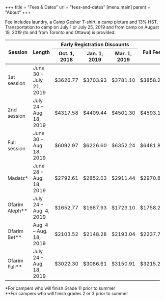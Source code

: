 +++
title = "Fees & Dates"
url = "fees-and-dates"
[menu.main]
parent = "About"
+++

Fee includes laundry, a Camp Gesher T-shirt, a camp picture and 13% HST. Transportation to camp on July 1 or July 25, 2019 and from camp on August 19, 2019 (to and from Toronto and Ottawa) is provided.

<table class="table vertical-responsive-table table-striped table-bordered">
  <thead>
    <tr>
      <th rowspan="2">Session</th>
      <th rowspan="2">Length</th>
      <th colspan="3" class="text-center">Early Registration Discounts</th>
      <th colspan="1" rowspan="2">Full Fee</th>
    </tr>
    <tr>
      <th>Oct. 1, 2018</th>
      <th>Jan. 1, 2019</th>
      <th>Mar. 1, 2019</th>
    </tr>
  </thead>
  <tbody>
    <tr>
      <td data-type="Session">1st session</td>
      <td data-type="Length">June 30 &ndash; July 21, 2019</td>
      <td data-type="Oct. 1, 2018">$3626.77</td>
      <td data-type="Jan. 1, 2019">$3703.93</td>
      <td data-type="Mar. 1, 2019">$3781.10</td>
      <td data-type="Final">$3858.26</td>
    </tr>
    <tr>
      <td data-type="Session">2nd session</td>
      <td data-type="Length">July 24 &ndash; Aug. 18, 2019</td>
      <td data-type="Oct. 1, 2018">$4317.58</td>
      <td data-type="Jan. 1, 2019">$4409.44</td>
      <td data-type="Mar. 1, 2019">$4501.30</td>
      <td data-type="Final">$4593.17</td>
    </tr>
    <tr>
      <td data-type="Session">Full session</td>
      <td data-type="Length">June 30 &ndash; Aug. 18, 2019</td>
      <td data-type="Oct. 1, 2018">$6092.97</td>
      <td data-type="Jan. 1, 2019">$6226.60</td>
      <td data-type="Mar. 1, 2019">$6352.24</td>
      <td data-type="Final">$6481.88</td>
    </tr>
    <tr>
      <td data-type="Session">Madatz*</td>
      <td data-type="Length">June 28 &ndash; Aug. 18, 2019</td>
      <td data-type="Oct. 1, 2018">$2792.61</td>
      <td data-type="Jan. 1, 2019">$2852.03</td>
      <td data-type="Mar. 1, 2019">$2911.44</td>
      <td data-type="Final">$2970.86</td>
    </tr>
    <tr>
      <td data-type="Session">Ofarim Aleph**</td>
      <td data-type="Length">July 24 &ndash; Aug. 4, 2019</td>
      <td data-type="Oct. 1, 2018">$1652.77</td>
      <td data-type="Jan. 1, 2019">$1687.93</td>
      <td data-type="Mar. 1, 2019">$1723.10</td>
      <td data-type="Final">$1758.26</td>
    </tr>
    <tr>
      <td data-type="Session">Ofarim Bet**</td>
      <td data-type="Length">Aug. 4 &ndash; Aug. 18, 2019</td>
      <td data-type="Oct. 1, 2018">$2103.52</td>
      <td data-type="Jan. 1, 2019">$2148.28</td>
      <td data-type="Mar. 1, 2019">$2193.04</td>
      <td data-type="Final">$2237.79</td>
    </tr>
    <tr>
      <td data-type="Session">Ofarim Full**</td>
      <td data-type="Length">July 24 &ndash; Aug. 18, 2019</td>
      <td data-type="Oct. 1, 2018">$3022.30</td>
      <td data-type="Jan. 1, 2019">$3086.61</td>
      <td data-type="Mar. 1, 2019">$3150.91</td>
      <td data-type="Final">$3215.22</td>
    </tr>
  </tbody>
</table>

*For campers who will finish Grade 11 prior to summer  
**For campers who will finish grades 2 or 3 prior to summer
